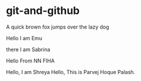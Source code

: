 # git-and-github

A quick brown fox jumps over the lazy dog


Hello I am Emu

 there I am Sabrina


Hello From NN FIHA

Hello, I am Shreya
Hello, This is Parvej Hoque Palash.
